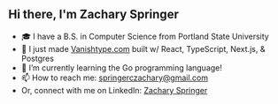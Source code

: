 ## Hi there, I'm Zachary Springer

- 🎓 I have a B.S. in Computer Science from Portland State University
- 🔭 I just made [Vanishtype.com](https://vanishtype.com) built w/ React, TypeScript, Next.js, & Postgres
- 🌱 I’m currently learning the Go programming language!
- 📫 How to reach me: springerczachary@gmail.com
- Or, connect with me on LinkedIn: [Zachary Springer](https://www.linkedin.com/in/zachary-springer-09207424a/)
